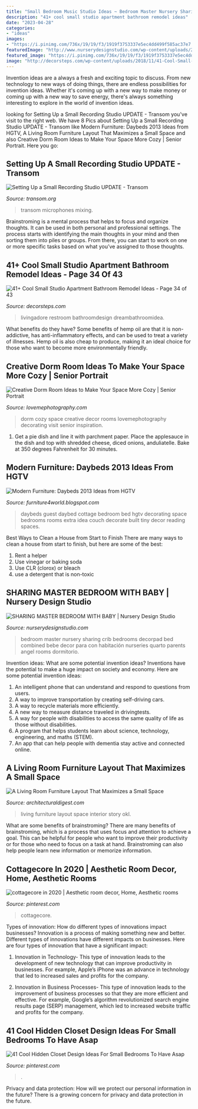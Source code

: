 ```yaml
---
title: "Small Bedroom Music Studio Ideas ~ Bedroom Master Nursery Sharing Crib Bedrooms Decorpad Bed Combined Bebe Decor Para Con Habitación Nurseries Quarto Parents Angel Rooms Dormitorio"
description: "41+ cool small studio apartment bathroom remodel ideas"
date: "2023-04-28"
categories:
- "ideas"
images:
- "https://i.pinimg.com/736x/19/19/f3/1919f3753337e5ec4dd499f585ac37e7.jpg"
featuredImage: "http://www.nurserydesignstudio.com/wp-content/uploads/2019/04/sharing-master-bedroom-with-baby-7.jpg"
featured_image: "https://i.pinimg.com/736x/19/19/f3/1919f3753337e5ec4dd499f585ac37e7.jpg"
image: "http://decorsteps.com/wp-content/uploads/2018/11/41-Cool-Small-Studio-Apartment-Bathroom-Remodel-Ideas-34.jpg"
---
```



Invention ideas are a always a fresh and exciting topic to discuss. From new technology to new ways of doing things, there are endless possibilities for invention ideas. Whether it's coming up with a new way to make money or coming up with a new way to save energy, there's always something interesting to explore in the world of invention ideas.

	

		
looking for Setting Up a Small Recording Studio UPDATE - Transom you've visit to the right web. We have 8 Pics about Setting Up a Small Recording Studio UPDATE - Transom like Modern Furniture: Daybeds 2013 Ideas from HGTV, A Living Room Furniture Layout That Maximizes a Small Space and also Creative Dorm Room Ideas to Make Your Space More Cozy | Senior Portrait. Here you go:
		
    
## Setting Up A Small Recording Studio UPDATE - Transom

<img loading=lazy src="https://transom.org/wp-content/uploads/2012/02/SmallStudio-Header.jpg" onerror="this.onerror=null;this.src='https://tse1.mm.bing.net/th?id=OIP.Pvztgr5Go7fvFGu4GN7bPgHaEE&amp;pid=15.1';" alt="Setting Up a Small Recording Studio UPDATE - Transom">

_Source: transom.org_

>transom microphones mixing. 

	

Brainstroming is a mental process that helps to focus and organize thoughts. It can be used in both personal and professional settings. The process starts with identifying the main thoughts in your mind and then sorting them into piles or groups. From there, you can start to work on one or more specific tasks based on what you’ve assigned to those thoughts.

    
## 41+ Cool Small Studio Apartment Bathroom Remodel Ideas - Page 34 Of 43

<img loading=lazy src="http://decorsteps.com/wp-content/uploads/2018/11/41-Cool-Small-Studio-Apartment-Bathroom-Remodel-Ideas-34.jpg" onerror="this.onerror=null;this.src='https://tse1.mm.bing.net/th?id=OIP.hoe1zjhxh6i-TStbN1JZfQHaLI&amp;pid=15.1';" alt="41+ Cool Small Studio Apartment Bathroom Remodel Ideas - Page 34 of 43">

_Source: decorsteps.com_

>livingadore restroom bathroomdesign dreambathroomidea. 

	

What benefits do they have?
Some benefits of hemp oil are that it is non-addictive, has anti-inflammatory effects, and can be used to treat a variety of illnesses. Hemp oil is also cheap to produce, making it an ideal choice for those who want to become more environmentally friendly.

    
## Creative Dorm Room Ideas To Make Your Space More Cozy | Senior Portrait

<img loading=lazy src="https://lovemephotography.com/wp-content/uploads/2016/09/Chapter-12-Dorm-Room-Ideas-01.jpg" onerror="this.onerror=null;this.src='https://tse1.mm.bing.net/th?id=OIP.si95z-AmW-LC7xcO99CobAHaL2&amp;pid=15.1';" alt="Creative Dorm Room Ideas to Make Your Space More Cozy | Senior Portrait">

_Source: lovemephotography.com_

>dorm cozy space creative decor rooms lovemephotography decorating visit senior inspiration. 

	

1. Get a pie dish and line it with parchment paper. Place the applesauce in the dish and top with shredded cheese, diced onions, anduliatelle. Bake at 350 degrees Fahrenheit for 30 minutes.

    
## Modern Furniture: Daybeds 2013 Ideas From HGTV

<img loading=lazy src="http://2.bp.blogspot.com/-3aGsWKhF2uE/UWoEYXrWiSI/AAAAAAAAJ_c/vYhXo8PpMCA/s1600/Daybeds-2013-Ideas-from-HGTV-2.jpg" onerror="this.onerror=null;this.src='https://tse4.mm.bing.net/th?id=OIP.Uh6_3GA_i1St2xtByoHHFAHaJ3&amp;pid=15.1';" alt="Modern Furniture: Daybeds 2013 Ideas from HGTV">

_Source: furniture4world.blogspot.com_

>daybeds guest daybed cottage bedroom bed hgtv decorating space bedrooms rooms extra idea couch decorate built tiny decor reading spaces. 

	

Best Ways to Clean a House from Start to Finish
There are many ways to clean a house from start to finish, but here are some of the best: 
1. Rent a helper 
2. Use vinegar or baking soda 
3. Use CLR (clorox) or bleach 
4. use a detergent that is non-toxic 

    
## SHARING MASTER BEDROOM WITH BABY | Nursery Design Studio

<img loading=lazy src="http://www.nurserydesignstudio.com/wp-content/uploads/2019/04/sharing-master-bedroom-with-baby-7.jpg" onerror="this.onerror=null;this.src='https://tse2.mm.bing.net/th?id=OIP.QB2a5lAzegpe6IxrkGlH9gHaKH&amp;pid=15.1';" alt="SHARING MASTER BEDROOM WITH BABY | Nursery Design Studio">

_Source: nurserydesignstudio.com_

>bedroom master nursery sharing crib bedrooms decorpad bed combined bebe decor para con habitación nurseries quarto parents angel rooms dormitorio. 

	

Invention ideas: What are some potential invention ideas?
Inventions have the potential to make a huge impact on society and economy. Here are some potential invention ideas:
1. An intelligent phone that can understand and respond to questions from users. 
2. A way to improve transportation by creating self-driving cars. 
3. A way to recycle materials more efficiently. 
4. A new way to measure distance traveled in drivingtests. 
5. A way for people with disabilities to access the same quality of life as those without disabilities. 
6. A program that helps students learn about science, technology, engineering, and maths (STEM). 
7. An app that can help people with dementia stay active and connected online.

    
## A Living Room Furniture Layout That Maximizes A Small Space

<img loading=lazy src="http://media.architecturaldigest.com/photos/59120ba6b3064307ffee5a91/master/pass/OKL_AmyStone_Interior_022.jpg" onerror="this.onerror=null;this.src='https://tse4.mm.bing.net/th?id=OIP.8RBqla63M_rFc1P2YQ37aQHaLH&amp;pid=15.1';" alt="A Living Room Furniture Layout That Maximizes a Small Space">

_Source: architecturaldigest.com_

>living furniture layout space interior story okl. 

	

What are some benefits of brainstroming?
There are many benefits of brainstroming, which is a process that uses focus and attention to achieve a goal. This can be helpful for people who want to improve their productivity or for those who need to focus on a task at hand. Brainstroming can also help people learn new information or memorize information.

    
## Cottagecore In 2020 | Aesthetic Room Decor, Home, Aesthetic Rooms

<img loading=lazy src="https://i.pinimg.com/736x/28/17/cf/2817cff77e5b29f4c0af64064197b332.jpg" onerror="this.onerror=null;this.src='https://tse4.mm.bing.net/th?id=OIP.KsYId37Wt4Su8WGIrdxZtgHaJ3&amp;pid=15.1';" alt="cottagecore in 2020 | Aesthetic room decor, Home, Aesthetic rooms">

_Source: pinterest.com_

>cottagecore. 

	

Types of innovation: How do different types of innovations impact businesses?
Innovation is a process of making something new and better. Different types of innovations have different impacts on businesses. Here are four types of innovation that have a significant impact:
1. Innovation in Technology- This type of innovation leads to the development of new technology that can improve productivity in businesses. For example, Apple’s iPhone was an advance in technology that led to increased sales and profits for the company.

2. Innovation in Business Processes- This type of innovation leads to the improvement of business processes so that they are more efficient and effective. For example, Google’s algorithm revolutionized search engine results page (SERP) management, which led to increased website traffic and profits for the company.


    
## 41 Cool Hidden Closet Design Ideas For Small Bedrooms To Have Asap

<img loading=lazy src="https://i.pinimg.com/736x/19/19/f3/1919f3753337e5ec4dd499f585ac37e7.jpg" onerror="this.onerror=null;this.src='https://tse2.mm.bing.net/th?id=OIP.tC2TfvTemCen2--VBNATgQHaLH&amp;pid=15.1';" alt="41 Cool Hidden Closet Design Ideas For Small Bedrooms To Have Asap">

_Source: pinterest.com_

>. 

	

Privacy and data protection: How will we protect our personal information in the future?
There is a growing concern for privacy and data protection in the future.

